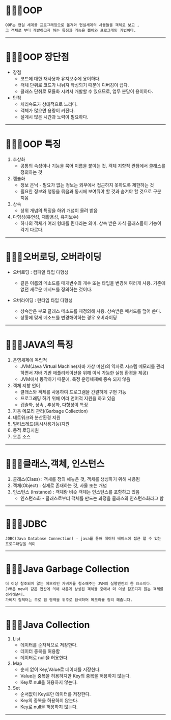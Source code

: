 🧑🏻‍💻OOP
===
    OOP는 현실 세계를 프로그래밍으로 옮겨와 현실세계의 사물들을 객체로 보고 ,
    그 객체로 부터 개발하고자 하는 특징과 기능을 뽑아와 프로그래밍 기법이다.

---

🧑🏻‍💻OOP 장단점 
===
  * 장점
    * 코드에 대한 재사용과 유지보수에 용이하다.
    * 객체 단위로 코드가 나눠져 작성되기 때문에 디버깅이 쉽다.
    * 클래스 단취로 모듈화 시켜서 개발할 수 있으므로, 업무 분담이 용이하다.
  * 단점
    * 처리속도가 상대적으로 느리다.
    * 객체가 많으면 용량이 커진다.
    * 설계시 많은 시간과 노력이 필요하다.
---

🧑🏻‍💻OOP 특징
===
  1. 추상화
     * 공통의 속성이나 기능을 묶어 이름을 붙이는 것. 객체 지향적 관점에서 클래스를 정의하는 것
  2. 캡슐화
     * 정보 은닉 - 필요가 없는 정보는 외부에서 접근하지 못하도록 제한하는 것
     * 필요한 정보와 행동을 묶음과 동시에 보여줘야 할 것과 숨겨야 할 것으로 구분 지음
  3. 상속
     * 상위 개념의 특징을 하위 개념이 물려 받음
  4. 다형성(유연성,  재활용성, 유지보수)
     * 하나의 객체가 여러 형태를 띈다라는 의미. 상속 받은 자식 클래스들이 기능이 각기 다르다.
---

🧑🏻‍💻오버로딩, 오버라이딩 
===
  * 오버로딩 : 컴파일 타입 다형성
    * 같은 이름의 메소드를 매개변수의 개수 또는 타입을 변경해 여러개 사용. 기존에 없던 새로운 메서드를 정의하는 것이다.
    
  * 오버라이딩 : 런타임 타입 다형성
    * 상속받은 부모 클래스 메소드를 재정의해 사용. 상속받은 메서드를 덮어 쓴다.
    * 상황에 맞게 메소드를 변경해야하는 경우 오버라이딩
---
    
🧑🏻‍💻JAVA의 특징
===
  1. 운영체제에 독립적
     * JVM(Java Virtual Machine(자바 가상 머신)의 약자로 시스템 메모리를 관리하면서 자바 기반 애플리케이션을 위해 이식 가능한 실행 환경을 제공)
     * JVM에서 동작하기 때문에, 특정 운영체제에 종속 되지 않음
  2. 객체 지향 언어
     * 클래스와 객체를 사용하여 프로그램을 간결하게 구현 가능
     * 프로그래밍 하기 위해 여러 언어적 지원을 하고 있음
     * 캡슐화, 상속 , 추상화, 다형성이 특징 
  3. 자동 메모리 관리(Garbage Collection)
  4. 네트워크와 분산환경 지원
  5. 멀티쓰레드(동시사용가능)지원
  6. 동적 로딩지원
  7. 오픈 소스
---


🧑🏻‍💻클래스,객체, 인스턴스
===
  1. 클래스(Class) : 객체를 정의 해놓은 것, 객체를 생성하기 위해 사용됨
  2. 객체(Object) : 실제로 존재하는 것, 사물 또는 개념
  3. 인스턴스 (Instance) : 객체랑 비슷 객체는 인스턴스를 포함하고 있음
     * 인스턴스화 - 클래스로부터 객체를 만드는 과정을 클래스의 인스턴스화라고 함
---

🧑🏻‍💻JDBC
===
    JDBC(Java Database Connection) - java를 통해 데이터 베이스에 접근 할 수 있는 프로그래밍을 의미
---

🧑🏻‍💻Java Garbage Collection
===
    더 이상 참조되지 않는 메모리인 가비지를 청소해주는 JVM의 실행엔진의 한 요소이다.
    JVM은 new와 같은 연산에 의해 새롭게 상성된 객체들 중에서 더 이상 참조되지 않는 객체를 정리해준다.
    가비지 컬렉터는 주로 힙 영역을 위주로 탐색하며 메모리를 정리 해줍니다.
---
🧑🏻‍💻Java Collection
===
  1. List
     * 데이터를 순차적으로 저장한다.
     * 데이터 중복을 허용함
     * 데이터로 null을 허용한다.
  2. Map
     * 순서 없이 Key,Value로 데이터를 저장한다.
     * Value는 중복을 허용하지만 Key의 중복을 허용하지 않는다.
     * Key로 null을 허용하지 않는다.
  3. Set
     * 순서없이 Key로만 데이터를 저장한다.
     * Key의 중복을 허용하지 않는다.
     * Key로 null을 허용하지 않는다.
---